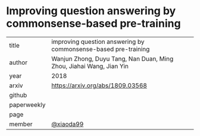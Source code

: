# Improving question answering by commonsense-based pre-training

|  |  |
| :--- | :--- |
| title | improving question answering by commonsense-based pre-training |
| author |  Wanjun Zhong, Duyu Tang, Nan Duan, Ming Zhou, Jiahai Wang, Jian Yin |
| year | 2018 |
| arxiv | https://arxiv.org/abs/1809.03568 |
| github |  |
| paperweekly |  |
| page |  |
| member | [@xiaoda99](https://github.com/xiaoda99) |

